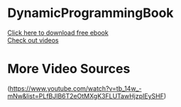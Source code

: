 # DynamicProgrammingBook
[Click here to download free ebook](https://www.byte-by-byte.com/dpbook/)\
[Check out videos](https://www.youtube.com/watch?v=X8f87hi_c7c&list=PLNmW52ef0uws098xXRbALoadgcc4bNkDm)

# More Video Sources
(https://www.youtube.com/watch?v=tb_14w_-mNw&list=PLfBJlB6T2eOtMXgK3FLUTawHjzpIEySHF)
